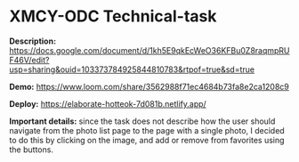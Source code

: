 # XMCY-ODC Technical-task

__Description:__ https://docs.google.com/document/d/1kh5E9qkEcWeO36KFBu0Z8raqmpRUF46V/edit?usp=sharing&ouid=103373784925844810783&rtpof=true&sd=true

__Demo:__ https://www.loom.com/share/3562988f71ec4684b73fa8e2ca1208c9

__Deploy:__ https://elaborate-hotteok-7d081b.netlify.app/

__Important details:__ since the task does not describe how the user should navigate from the photo list page to the page with a single photo, I decided to do this by clicking on the image, and add or remove from favorites using the buttons.
